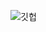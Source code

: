 ![깃헙](https://user-images.githubusercontent.com/49745654/117280090-39567d00-ae9d-11eb-978c-9593e3d3d29f.png)

